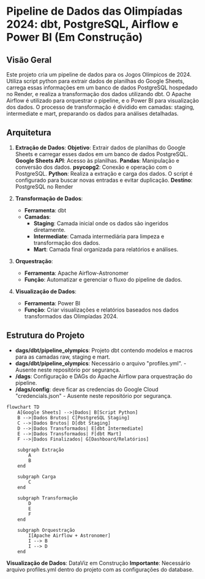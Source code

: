 # Pipeline de Dados das Olimpíadas 2024: dbt, PostgreSQL, Airflow e Power BI (Em Construção)

## Visão Geral

Este projeto cria um pipeline de dados para os Jogos Olímpicos de 2024. Utiliza script python para extrair dados de planilhas do Google Sheets, carrega essas informações em um banco de dados PostgreSQL hospedado no Render, e realiza a transformação dos dados utilizando dbt. O Apache Airflow é utilizado para orquestrar o pipeline, e o Power BI para visualização dos dados. O processo de transformação é dividido em camadas: staging, intermediate e mart, preparando os dados para análises detalhadas.

## Arquitetura

1. **Extração de Dados**:
**Objetivo**: Extrair dados de planilhas do Google Sheets e carregar esses dados em um banco de dados PostgreSQL.
**Google Sheets API**: Acesso às planilhas.
**Pandas**: Manipulação e conversão dos dados.
**psycopg2**: Conexão e operação com o PostgreSQL.
**Python**: Realiza a extração e carga dos dados. O script é configurado para buscar novas entradas e evitar duplicação.
**Destino**: PostgreSQL no Render

2. **Transformação de Dados**:
   - **Ferramenta**: dbt
   - **Camadas**:
     - **Staging**: Camada inicial onde os dados são ingeridos diretamente.
     - **Intermediate**: Camada intermediária para limpeza e transformação dos dados.
     - **Mart**: Camada final organizada para relatórios e análises.

3. **Orquestração**:
   - **Ferramenta**: Apache Airflow-Astronomer
   - **Função**: Automatizar e gerenciar o fluxo do pipeline de dados.

4. **Visualização de Dados**:
   - **Ferramenta**: Power BI
   - **Função**: Criar visualizações e relatórios baseados nos dados transformados das Olimpíadas 2024.

## Estrutura do Projeto

- **dags/dbt/pipeline_olympics**: Projeto dbt contendo modelos e macros para as camadas raw, staging e mart.
- **dags/dbt/pipeline_olympics**: Necessário o arquivo "profiles.yml". - Ausente neste repositório por segurança.
- **/dags**: Configuração e DAGs do Apache Airflow para orquestração do pipeline.
- **/dags/config**: deve ficar as credencias do Google Cloud "credencials.json" - Ausente neste repositório por segurança.


```mermaid
flowchart TD
    A[Google Sheets] -->|Dados| B[Script Python]
    B -->|Dados Brutos| C[PostgreSQL Staging]
    C -->|Dados Brutos| D[dbt Staging]
    D -->|Dados Transformados| E[dbt Intermediate]
    E -->|Dados Transformados| F[dbt Mart]
    F -->|Dados Finalizados| G[Dashboard/Relatórios]

    subgraph Extração
        A
        B
    end

    subgraph Carga
        C
    end

    subgraph Transformação
        D
        E
        F
    end

    subgraph Orquestração
        I[Apache Airflow + Astronomer]
        I --> B
        I --> D
    end

```
**Visualização de Dados**: DataViz em Construção
**Importante**: Necessário arquivo profiles.yml dentro do projeto com as configurações do database.

